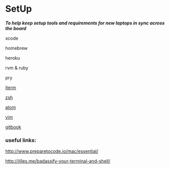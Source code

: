 # SetUp
___To help keep setup tools and requirements for new laptops in sync across the board___

xcode

homebrew

heroku

rvm & ruby

pry

[iterm](https://www.iterm2.com)

[zsh](http://ohmyz.sh)

[atom](https://atom.io)

[vim](https://www.vim.org/download.php)

[gitbook](https://www.gitbook.com)


### useful links:

http://www.preparetocode.io/mac/essential/

http://jilles.me/badassify-your-terminal-and-shell/
